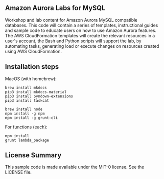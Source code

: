 ## Amazon Aurora Labs for MySQL

Workshop and lab content for Amazon Aurora MySQL compatible databases. This code will contain a series of templates, instructional guides and sample code to educate users on how to use Amazon Aurora features. The AWS CloudFormation templates will create the relevant resources in a user's account, the Bash and Python scripts will support the lab, by automating tasks, generating load or execute changes on resources created using AWS CloudFormation.

## Installation steps

MacOS (with homebrew):
```
brew install mkdocs
pip3 install mkdocs-material
pip3 install pymdown-extensions
pip3 install taskcat

brew install node
npm install -g npm
npm install -g grunt-cli
```

For functions (each):
```
npm install
grunt lambda_package
```

## License Summary

This sample code is made available under the MIT-0 license. See the LICENSE file.
